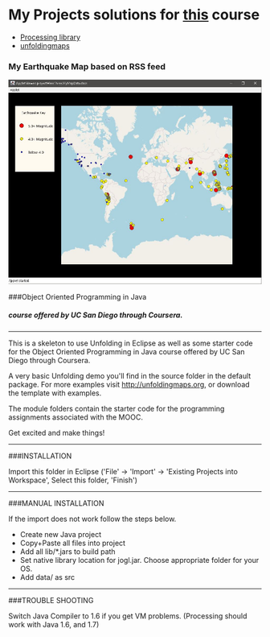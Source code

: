 # My Projects solutions for [this](https://www.coursera.org/learn/object-oriented-java) course
- [Processing library](https://processing.org/)
- [unfoldingmaps](http://unfoldingmaps.org)
### My Earthquake Map based on RSS feed

 ![MyEarthquakeProject](img/myEarthquakeMap.JPG)

###Object Oriented Programming in Java
##### course offered by UC San Diego through Coursera.
______________________________

This is a skeleton to use Unfolding in Eclipse as well as some starter
code for the Object Oriented Programming in Java course offered by UC San Diego through Coursera.

A very basic Unfolding demo you'll find in the source folder in the default package. 
For more examples visit http://unfoldingmaps.org, or download the template with
examples.

The module folders contain the starter code for the programming assignments
associated with the MOOC.

Get excited and make things!

______________________________
###INSTALLATION

Import this folder in Eclipse ('File' -> 'Import' -> 'Existing Projects into
Workspace', Select this folder, 'Finish')

_________________________
###MANUAL INSTALLATION

If the import does not work follow the steps below.

- Create new Java project
- Copy+Paste all files into project
- Add all lib/*.jars to build path
- Set native library location for jogl.jar. Choose appropriate folder for your OS.
- Add data/ as src

____________________
###TROUBLE SHOOTING

Switch Java Compiler to 1.6 if you get VM problems. (Processing should work with Java 1.6, and 1.7)




